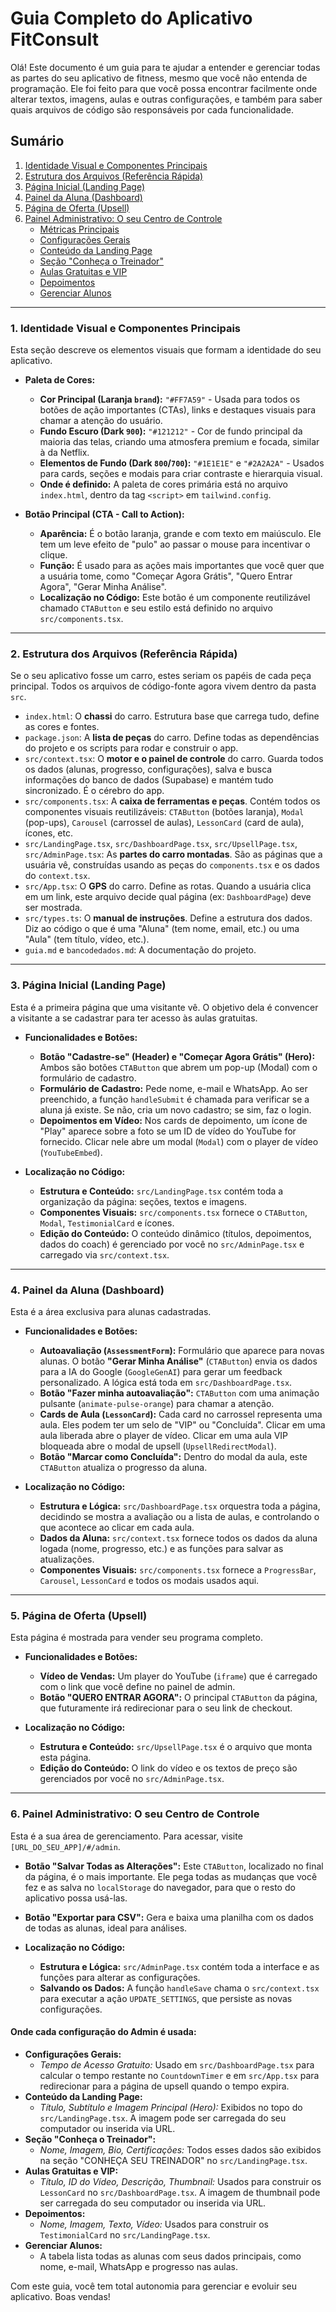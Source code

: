 
# Guia Completo do Aplicativo FitConsult

Olá! Este documento é um guia para te ajudar a entender e gerenciar todas as partes do seu aplicativo de fitness, mesmo que você não entenda de programação. Ele foi feito para que você possa encontrar facilmente onde alterar textos, imagens, aulas e outras configurações, e também para saber quais arquivos de código são responsáveis por cada funcionalidade.

## Sumário
1.  [Identidade Visual e Componentes Principais](#1-identidade-visual-e-componentes-principais)
2.  [Estrutura dos Arquivos (Referência Rápida)](#2-estrutura-dos-arquivos-referência-rápida)
3.  [Página Inicial (Landing Page)](#3-página-inicial-landing-page)
4.  [Painel da Aluna (Dashboard)](#4-painel-da-aluna-dashboard)
5.  [Página de Oferta (Upsell)](#5-página-de-oferta-upsell)
6.  [Painel Administrativo: O seu Centro de Controle](#6-painel-administrativo-o-seu-centro-de-controle)
    *   [Métricas Principais](#métricas-principais)
    *   [Configurações Gerais](#configurações-gerais)
    *   [Conteúdo da Landing Page](#conteúdo-da-landing-page)
    *   [Seção "Conheça o Treinador"](#seção-conheça-o-treinador)
    *   [Aulas Gratuitas e VIP](#aulas-gratuitas-e-vip)
    *   [Depoimentos](#depoimentos)
    *   [Gerenciar Alunos](#gerenciar-alunos)

---

### 1. Identidade Visual e Componentes Principais

Esta seção descreve os elementos visuais que formam a identidade do seu aplicativo.

*   **Paleta de Cores:**
    *   **Cor Principal (Laranja `brand`):** `"#FF7A59"` - Usada para todos os botões de ação importantes (CTAs), links e destaques visuais para chamar a atenção do usuário.
    *   **Fundo Escuro (Dark `900`):** `"#121212"` - Cor de fundo principal da maioria das telas, criando uma atmosfera premium e focada, similar à da Netflix.
    *   **Elementos de Fundo (Dark `800`/`700`):** `"#1E1E1E"` e `"#2A2A2A"` - Usados para cards, seções e modais para criar contraste e hierarquia visual.
    *   **Onde é definido:** A paleta de cores primária está no arquivo `index.html`, dentro da tag `<script>` em `tailwind.config`.

*   **Botão Principal (CTA - Call to Action):**
    *   **Aparência:** É o botão laranja, grande e com texto em maiúsculo. Ele tem um leve efeito de "pulo" ao passar o mouse para incentivar o clique.
    *   **Função:** É usado para as ações mais importantes que você quer que a usuária tome, como "Começar Agora Grátis", "Quero Entrar Agora", "Gerar Minha Análise".
    *   **Localização no Código:** Este botão é um componente reutilizável chamado `CTAButton` e seu estilo está definido no arquivo `src/components.tsx`.

---

### 2. Estrutura dos Arquivos (Referência Rápida)

Se o seu aplicativo fosse um carro, estes seriam os papéis de cada peça principal. Todos os arquivos de código-fonte agora vivem dentro da pasta `src`.

*   `index.html`: O **chassi** do carro. Estrutura base que carrega tudo, define as cores e fontes.
*   `package.json`: A **lista de peças** do carro. Define todas as dependências do projeto e os scripts para rodar e construir o app.
*   `src/context.tsx`: O **motor e o painel de controle** do carro. Guarda todos os dados (alunas, progresso, configurações), salva e busca informações do banco de dados (Supabase) e mantém tudo sincronizado. É o cérebro do app.
*   `src/components.tsx`: A **caixa de ferramentas e peças**. Contém todos os componentes visuais reutilizáveis: `CTAButton` (botões laranja), `Modal` (pop-ups), `Carousel` (carrossel de aulas), `LessonCard` (card de aula), ícones, etc.
*   `src/LandingPage.tsx`, `src/DashboardPage.tsx`, `src/UpsellPage.tsx`, `src/AdminPage.tsx`: As **partes do carro montadas**. São as páginas que a usuária vê, construídas usando as peças do `components.tsx` e os dados do `context.tsx`.
*   `src/App.tsx`: O **GPS** do carro. Define as rotas. Quando a usuária clica em um link, este arquivo decide qual página (ex: `DashboardPage`) deve ser mostrada.
*   `src/types.ts`: O **manual de instruções**. Define a estrutura dos dados. Diz ao código o que é uma "Aluna" (tem nome, email, etc.) ou uma "Aula" (tem título, vídeo, etc.).
*   `guia.md` e `bancodedados.md`: A documentação do projeto.

---

### 3. Página Inicial (Landing Page)

Esta é a primeira página que uma visitante vê. O objetivo dela é convencer a visitante a se cadastrar para ter acesso às aulas gratuitas.

*   **Funcionalidades e Botões:**
    *   **Botão "Cadastre-se" (Header) e "Começar Agora Grátis" (Hero):** Ambos são botões `CTAButton` que abrem um pop-up (Modal) com o formulário de cadastro.
    *   **Formulário de Cadastro:** Pede nome, e-mail e WhatsApp. Ao ser preenchido, a função `handleSubmit` é chamada para verificar se a aluna já existe. Se não, cria um novo cadastro; se sim, faz o login.
    *   **Depoimentos em Vídeo:** Nos cards de depoimento, um ícone de "Play" aparece sobre a foto se um ID de vídeo do YouTube for fornecido. Clicar nele abre um modal (`Modal`) com o player de vídeo (`YouTubeEmbed`).

*   **Localização no Código:**
    *   **Estrutura e Conteúdo:** `src/LandingPage.tsx` contém toda a organização da página: seções, textos e imagens.
    *   **Componentes Visuais:** `src/components.tsx` fornece o `CTAButton`, `Modal`, `TestimonialCard` e ícones.
    *   **Edição do Conteúdo:** O conteúdo dinâmico (títulos, depoimentos, dados do coach) é gerenciado por você no `src/AdminPage.tsx` e carregado via `src/context.tsx`.

---

### 4. Painel da Aluna (Dashboard)

Esta é a área exclusiva para alunas cadastradas.

*   **Funcionalidades e Botões:**
    *   **Autoavaliação (`AssessmentForm`):** Formulário que aparece para novas alunas. O botão **"Gerar Minha Análise"** (`CTAButton`) envia os dados para a IA do Google (`GoogleGenAI`) para gerar um feedback personalizado. A lógica está toda em `src/DashboardPage.tsx`.
    *   **Botão "Fazer minha autoavaliação":** `CTAButton` com uma animação pulsante (`animate-pulse-orange`) para chamar a atenção.
    *   **Cards de Aula (`LessonCard`):** Cada card no carrossel representa uma aula. Eles podem ter um selo de "VIP" ou "Concluída". Clicar em uma aula liberada abre o player de vídeo. Clicar em uma aula VIP bloqueada abre o modal de upsell (`UpsellRedirectModal`).
    *   **Botão "Marcar como Concluída":** Dentro do modal da aula, este `CTAButton` atualiza o progresso da aluna.

*   **Localização no Código:**
    *   **Estrutura e Lógica:** `src/DashboardPage.tsx` orquestra toda a página, decidindo se mostra a avaliação ou a lista de aulas, e controlando o que acontece ao clicar em cada aula.
    *   **Dados da Aluna:** `src/context.tsx` fornece todos os dados da aluna logada (nome, progresso, etc.) e as funções para salvar as atualizações.
    *   **Componentes Visuais:** `src/components.tsx` fornece a `ProgressBar`, `Carousel`, `LessonCard` e todos os modais usados aqui.

---

### 5. Página de Oferta (Upsell)

Esta página é mostrada para vender seu programa completo.

*   **Funcionalidades e Botões:**
    *   **Vídeo de Vendas:** Um player do YouTube (`iframe`) que é carregado com o link que você define no painel de admin.
    *   **Botão "QUERO ENTRAR AGORA":** O principal `CTAButton` da página, que futuramente irá redirecionar para o seu link de checkout.

*   **Localização no Código:**
    *   **Estrutura e Conteúdo:** `src/UpsellPage.tsx` é o arquivo que monta esta página.
    *   **Edição do Conteúdo:** O link do vídeo e os textos de preço são gerenciados por você no `src/AdminPage.tsx`.

---

### 6. Painel Administrativo: O seu Centro de Controle

Esta é a sua área de gerenciamento. Para acessar, visite `[URL_DO_SEU_APP]/#/admin`.

*   **Botão "Salvar Todas as Alterações":** Este `CTAButton`, localizado no final da página, é o mais importante. Ele pega todas as mudanças que você fez e as salva no `localStorage` do navegador, para que o resto do aplicativo possa usá-las.

*   **Botão "Exportar para CSV":** Gera e baixa uma planilha com os dados de todas as alunas, ideal para análises.

*   **Localização no Código:**
    *   **Estrutura e Lógica:** `src/AdminPage.tsx` contém toda a interface e as funções para alterar as configurações.
    *   **Salvando os Dados:** A função `handleSave` chama o `src/context.tsx` para executar a ação `UPDATE_SETTINGS`, que persiste as novas configurações.

#### Onde cada configuração do Admin é usada:

*   **Configurações Gerais:**
    *   *Tempo de Acesso Gratuito:* Usado em `src/DashboardPage.tsx` para calcular o tempo restante no `CountdownTimer` e em `src/App.tsx` para redirecionar para a página de upsell quando o tempo expira.
*   **Conteúdo da Landing Page:**
    *   *Título, Subtítulo e Imagem Principal (Hero):* Exibidos no topo do `src/LandingPage.tsx`. A imagem pode ser carregada do seu computador ou inserida via URL.
*   **Seção "Conheça o Treinador":**
    *   *Nome, Imagem, Bio, Certificações:* Todos esses dados são exibidos na seção "CONHEÇA SEU TREINADOR" no `src/LandingPage.tsx`.
*   **Aulas Gratuitas e VIP:**
    *   *Título, ID do Vídeo, Descrição, Thumbnail:* Usados para construir os `LessonCard` no `src/DashboardPage.tsx`. A imagem de thumbnail pode ser carregada do seu computador ou inserida via URL.
*   **Depoimentos:**
    *   *Nome, Imagem, Texto, Vídeo:* Usados para construir os `TestimonialCard` no `src/LandingPage.tsx`.
*   **Gerenciar Alunos:**
    *   A tabela lista todas as alunas com seus dados principais, como nome, e-mail, WhatsApp e progresso nas aulas.

Com este guia, você tem total autonomia para gerenciar e evoluir seu aplicativo. Boas vendas!
